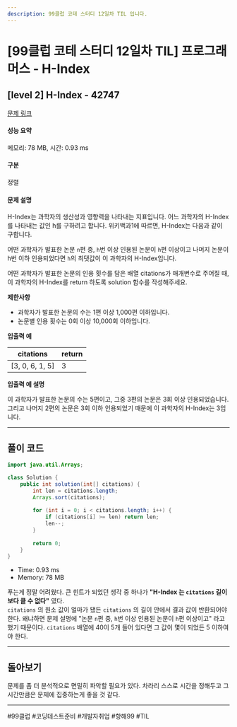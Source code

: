 ```yaml
---
description: 99클럽 코테 스터디 12일차 TIL 입니다.
---
```


# \[99클럽 코테 스터디 12일차 TIL]  프로그래머스 - H-Index

## \[level 2] H-Index - 42747

[문제 링크](https://school.programmers.co.kr/learn/courses/30/lessons/42747)

#### 성능 요약

메모리: 78 MB, 시간: 0.93 ms

#### 구분

정렬

#### 문제 설명

H-Index는 과학자의 생산성과 영향력을 나타내는 지표입니다. 어느 과학자의 H-Index를 나타내는 값인 h를 구하려고 합니다. 위키백과1에 따르면, H-Index는 다음과 같이 구합니다.

어떤 과학자가 발표한 논문 `n`편 중, `h`번 이상 인용된 논문이 `h`편 이상이고 나머지 논문이 h번 이하 인용되었다면 `h`의 최댓값이 이 과학자의 H-Index입니다.

어떤 과학자가 발표한 논문의 인용 횟수를 담은 배열 citations가 매개변수로 주어질 때, 이 과학자의 H-Index를 return 하도록 solution 함수를 작성해주세요.

**제한사항**

* 과학자가 발표한 논문의 수는 1편 이상 1,000편 이하입니다.
* 논문별 인용 횟수는 0회 이상 10,000회 이하입니다.

**입출력 예**

| citations        | return |
| ---------------- | ------ |
| \[3, 0, 6, 1, 5] | 3      |

**입출력 예 설명**

이 과학자가 발표한 논문의 수는 5편이고, 그중 3편의 논문은 3회 이상 인용되었습니다. 그리고 나머지 2편의 논문은 3회 이하 인용되었기 때문에 이 과학자의 H-Index는 3입니다.

***

## 풀이 코드

```java
import java.util.Arrays;

class Solution {
    public int solution(int[] citations) {
        int len = citations.length;
        Arrays.sort(citations);
        
        for (int i = 0; i < citations.length; i++) {
            if (citations[i] >= len) return len;
            len--;
        }
        
        return 0;
    }
}
```

* Time: 0.93 ms
* Memory: 78 MB

푸는게 정말 어려웠다. 큰 힌트가 되었던 생각 중 하나가 **"H-Index 는 `citations` 길이보다 클 수 없다"** 였다.\
`citations` 의 원소 값이 얼마가 됐든 `citations` 의 길이 안에서 결과 값이 반환되어야 한다. 왜냐하면 문제 설명에 "논문 `n`편 중, `h`번 이상 인용된 논문이 `h`편 이상이고" 라고 했기 때문이다. `citations` 배열에 40이 5개 들어 있다면 그 값이 몇이 되었든 5 이하여야 한다.

***

## 돌아보기

문제를 좀 더 분석적으로 면밀히 파악할 필요가 있다. 차라리 스스로 시간을 정해두고 그 시간만큼은 문제에 집중하는게 좋을 것 같다.

***

\#99클럽 #코딩테스트준비 #개발자취업 #항해99 #TIL
